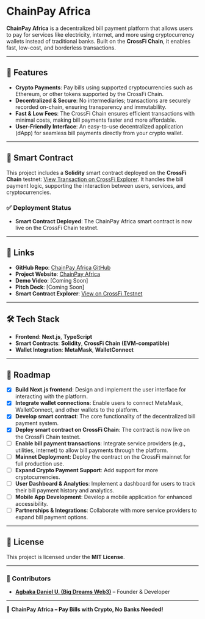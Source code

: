 # ChainPay Africa

**ChainPay Africa** is a decentralized bill payment platform that allows users to pay for services like electricity, internet, and more using cryptocurrency wallets instead of traditional banks. Built on the **CrossFi Chain**, it enables fast, low-cost, and borderless transactions.

---

## 🚀 Features

- **Crypto Payments**: Pay bills using supported cryptocurrencies such as Ethereum, or other tokens supported by the CrossFi Chain.
- **Decentralized & Secure**: No intermediaries; transactions are securely recorded on-chain, ensuring transparency and immutability.
- **Fast & Low Fees**: The CrossFi Chain ensures efficient transactions with minimal costs, making bill payments faster and more affordable.
- **User-Friendly Interface**: An easy-to-use decentralized application (dApp) for seamless bill payments directly from your crypto wallet.

---

## 📜 Smart Contract

This project includes a **Solidity** smart contract deployed on the **CrossFi Chain** testnet: [View Transaction on CrossFi Explorer](https://test.xfiscan.com/tx/0x17e50f62c927b6a2e14f2e034cd84f12853903dc2e4117348d7f19890030273d). It handles the bill payment logic, supporting the interaction between users, services, and cryptocurrencies.

### ✅ Deployment Status

- **Smart Contract Deployed**: The ChainPay Africa smart contract is now live on the CrossFi Chain testnet.

---

## 🔗 Links

- **GitHub Repo**: [ChainPay Africa GitHub](https://github.com/italiancode/ChainPay-Africa.git)
- **Project Website**: [ChainPay Africa](https://chainpay-africa.vercel.app/)
- **Demo Video**: [Coming Soon]
- **Pitch Deck**: [Coming Soon]
- **Smart Contract Explorer**: [View on CrossFi Testnet](https://test.xfiscan.com/address/0x147C0BE455151f7A610733413da07F04A3aD0fd4)

---

## 🛠️ Tech Stack

- **Frontend**: **Next.js**, **TypeScript**
- **Smart Contracts**: **Solidity**, **CrossFi Chain (EVM-compatible)**
- **Wallet Integration**: **MetaMask**, **WalletConnect**

---

## 🚧 Roadmap

- [x] **Build Next.js frontend**: Design and implement the user interface for interacting with the platform.
- [x] **Integrate wallet connections**: Enable users to connect MetaMask, WalletConnect, and other wallets to the platform.
- [x] **Develop smart contract**: The core functionality of the decentralized bill payment system.
- [x] **Deploy smart contract on CrossFi Chain**: The contract is now live on the CrossFi Chain testnet.
- [ ] **Enable bill payment transactions**: Integrate service providers (e.g., utilities, internet) to allow bill payments through the platform.
- [ ] **Mainnet Deployment**: Deploy the contract on the CrossFi mainnet for full production use.
- [ ] **Expand Crypto Payment Support**: Add support for more cryptocurrencies.
- [ ] **User Dashboard & Analytics**: Implement a dashboard for users to track their bill payment history and analytics.
- [ ] **Mobile App Development**: Develop a mobile application for enhanced accessibility.
- [ ] **Partnerships & Integrations**: Collaborate with more service providers to expand bill payment options.

---

## 📜 License

This project is licensed under the **MIT License**.

---

### 👥 Contributors

- **[Agbaka Daniel U. (Big Dreams Web3)](https://github.com/italiancode)** – Founder & Developer

---

🚀 **ChainPay Africa – Pay Bills with Crypto, No Banks Needed!**
